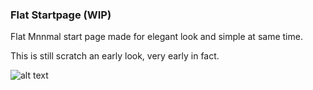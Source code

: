 ### Flat Startpage (WIP)

Flat Mnnmal start page made for elegant look and simple at same time.

This is still scratch an early look, very early in fact.

![alt text](https://github.com/mahmoudk1000/flat-startpage/blob/master/look.png)
